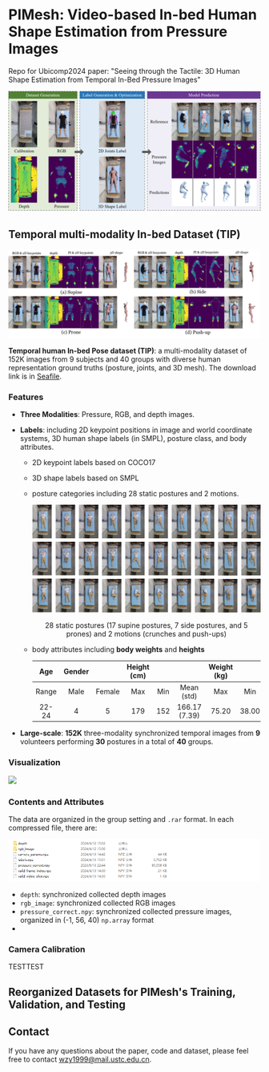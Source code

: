 # PIMesh: Video-based In-bed Human Shape Estimation from Pressure Images
Repo for Ubicomp2024 paper: "Seeing through the Tactile: 3D Human Shape Estimation from Temporal In-Bed Pressure Images" 

![](./images/pipeline.png)

## Temporal multi-modality In-bed Dataset (TIP)

![](./images/dataset_overview.png)

**Temporal human In-bed Pose dataset (TIP)**: a multi-modality dataset of 152K images from 9 subjects and 40 groups with diverse human representation ground truths (posture, joints, and 3D mesh). The download link is in [Seafile](http://210.45.71.78:8888/d/b16e65834409491a970f/).

### Features

* **Three Modalities**:  Pressure, RGB, and depth images.
* **Labels**: including 2D keypoint positions in image and world coordinate systems, 3D human shape labels (in SMPL), posture class, and body attributes.

    * 2D keypoint labels based on COCO17

    * 3D shape labels based on SMPL

    * posture categories including 28 static postures and 2 motions.

        ![](./images/postures.png)

        <center>28 static postures (17 supine postures, 7 side postures, and 5 prones) and 2 motions (crunches and push-ups)</center>

    * body attributes including **body weights** and **heights**

        |  Age  | Gender |        | Height (cm) |      |               | Weight (kg) |       |              |
        | :---: | :----: | :----: | :---------: | :--: | :-----------: | :---------: | :---: | :----------: |
        | Range |  Male  | Female |     Max     | Min  |  Mean (std)   |     Max     |  Min  |  Mean (std)  |
        | 22-24 |   4    |   5    |     179     | 152  | 166.17 (7.39) |    75.20    | 38.00 | 55.52 (9,59) |
* **Large-scale**: **152K** three-modality synchronized temporal images from **9** volunteers performing **30** postures in a total of **40** groups.

### Visualization 

![](./images/dataset.gif)

### Contents and Attributes

The data are organized in the group setting and `.rar` format. In each compressed file, there are:

![](./images/file_list.png)

* `depth`: synchronized collected depth images
* `rgb_image`:  synchronized collected RGB images
* `pressure_correct.npy`: synchronized collected pressure images, organized in (-1, 56, 40) `np.array` format
* 



### Camera Calibration

TESTTEST

## Reorganized Datasets for PIMesh's Training, Validation, and Testing



## Contact

If you have any questions about the paper, code and dataset, please feel free to contact [wzy1999@mail.ustc.edu.cn](mailto:wzy1999@mail.ustc.edu.cn).





